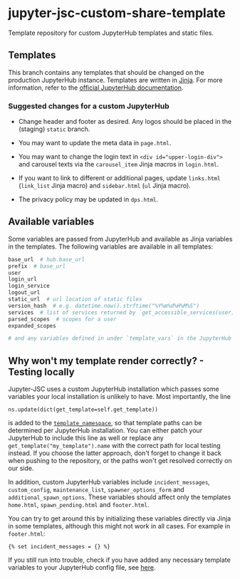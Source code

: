 # jupyter-jsc-custom-share-template
Template repository for custom JupyterHub templates and static files.

## Templates

This branch contains any templates that should be changed on the production JupyterHub instance. Templates are written in [Jinja](https://jinja.palletsprojects.com/en/3.1.x/). For more information, refer to the [official JupyterHub documentation](https://jupyterhub.readthedocs.io/en/stable/reference/templates.html).

### Suggested changes for a custom JupyterHub

* Change header and footer as desired. Any logos should be placed in the (staging) `static` branch. 

* You may want to update the meta data in `page.html`.

* You may want to change the login text in `<div id="upper-login-div">` and carousel texts via the `carousel_item` Jinja macros in `login.html`.

* If you want to link to different or additional pages, update `links.html` (`link_list` Jinja macro) and `sidebar.html` (`ul` Jinja macro).

* The privacy policy may be updated in `dps.html`.

## Available variables

Some variables are passed from JupyterHub and available as Jinja variables in the templates. The following variables are available in all templates:

```python
base_url  # hub.base_url
prefix  # base_url
user  
login_url
login_service
logout_url
static_url  # url location of static files
version_hash  # e.g. datetime.now().strftime("%Y%m%d%H%M%S")
services  # list of services returned by `get_accessible_services(user)`
parsed_scopes  # scopes for a user
expanded_scopes  

# and any variables defined in under `template_vars` in the JupyterHub config file
```

## Why won't my template render correctly? - Testing locally
Jupyter-JSC uses a custom JupyterHub installation which passes some variables your local installation is unlikely to have. Most importantly, the line 
```
ns.update(dict(get_template=self.get_template))
```
is added to the [`template_namespace`](https://github.com/jupyterhub/jupyterhub/blob/main/jupyterhub/handlers/base.py#L1273), so that template paths can be determined per JupyterHub installation. You can either patch your JupyterHub to include this line as well or replace any `get_template("my_template").name` with the correct path for local testing instead. If you choose the latter approach, don't forget to change it back when pushing to the repository, or the paths won't get resolved correctly on our side.

In addition, custom JupyterHub variables include `incident_messages`, `custom_config`, `maintenance_list`, `spawner_options_form` and `additional_spawn_options`. These variables should affect only the templates `home.html`, `spawn_pending.html` and `footer.html`.

You can try to get around this by initializing these variables directly via Jinja in some templates, although this might not work in all cases. For example in `footer.html`:

```jinja
{% set incident_messages = {} %}
```

If you still run into trouble, check if you have added any necessary template variables to your JupyterHub config file, see [here](https://github.com/FZJ-JSC/jupyter-jsc-custom-share-template/tree/main#how-to-test-custom-files).